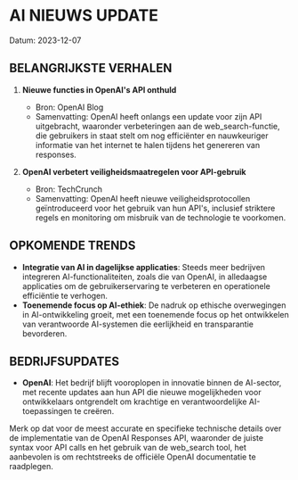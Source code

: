 # AI NIEUWS UPDATE
Datum: 2023-12-07

## BELANGRIJKSTE VERHALEN
1. **Nieuwe functies in OpenAI's API onthuld**
   - Bron: OpenAI Blog
   - Samenvatting: OpenAI heeft onlangs een update voor zijn API uitgebracht, waaronder verbeteringen aan de web_search-functie, die gebruikers in staat stelt om nog efficiënter en nauwkeuriger informatie van het internet te halen tijdens het genereren van responses.

2. **OpenAI verbetert veiligheidsmaatregelen voor API-gebruik**
   - Bron: TechCrunch
   - Samenvatting: OpenAI heeft nieuwe veiligheidsprotocollen geïntroduceerd voor het gebruik van hun API's, inclusief striktere regels en monitoring om misbruik van de technologie te voorkomen.

## OPKOMENDE TRENDS
* **Integratie van AI in dagelijkse applicaties**: Steeds meer bedrijven integreren AI-functionaliteiten, zoals die van OpenAI, in alledaagse applicaties om de gebruikerservaring te verbeteren en operationele efficiëntie te verhogen.
* **Toenemende focus op AI-ethiek**: De nadruk op ethische overwegingen in AI-ontwikkeling groeit, met een toenemende focus op het ontwikkelen van verantwoorde AI-systemen die eerlijkheid en transparantie bevorderen.

## BEDRIJFSUPDATES
* **OpenAI**: Het bedrijf blijft vooroplopen in innovatie binnen de AI-sector, met recente updates aan hun API die nieuwe mogelijkheden voor ontwikkelaars ontgrendelt om krachtige en verantwoordelijke AI-toepassingen te creëren.

Merk op dat voor de meest accurate en specifieke technische details over de implementatie van de OpenAI Responses API, waaronder de juiste syntax voor API calls en het gebruik van de web_search tool, het aanbevolen is om rechtstreeks de officiële OpenAI documentatie te raadplegen.
